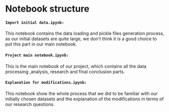 # Notebook structure

#### `Import initial data.ipynb:`
This notebook contains the data loading and pickle files generation process, as our initial datasets are quite large, we don’t think it is a good choice to put this part in our main notebook.

#### `Project main notebook.ipynb:`
This is the main notebook of our project, which contains all the data processing ,analysis, research and final conclusion parts.

#### `Explanation for modifications.ipynb:`
This notebook show the whole process that we did to be familiar with our initially  chosen datasets and the explanation of the modifications in terms of our research questions.
